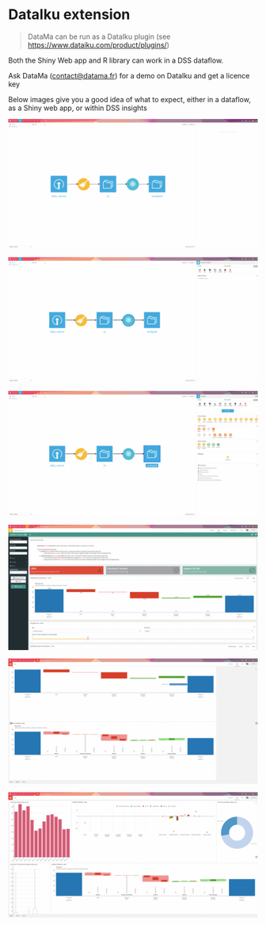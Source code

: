 # DataIku extension

> DataMa can be run as a DataIku plugin (see https://www.dataiku.com/product/plugins/)

Both the Shiny Web app and R library can work in a DSS dataflow.

Ask DataMa (contact@datama.fr) for a demo on DataIku and get a licence key

Below images give you a good idea of what to expect, either in a dataflow, as a Shiny web app, or within DSS insights

![DataIku1](images/Cap0-1536x798.png)

![DataIku2](images/Cap1-1536x772.png)

![DataIku3](images/Cap2-1536x772.png)

![DataIku4](images/Cap4-1536x772.png)

![DataIku5](images/Cap5-1536x772.png)

![DataIku5](images/Cap6-1536x772.png)

